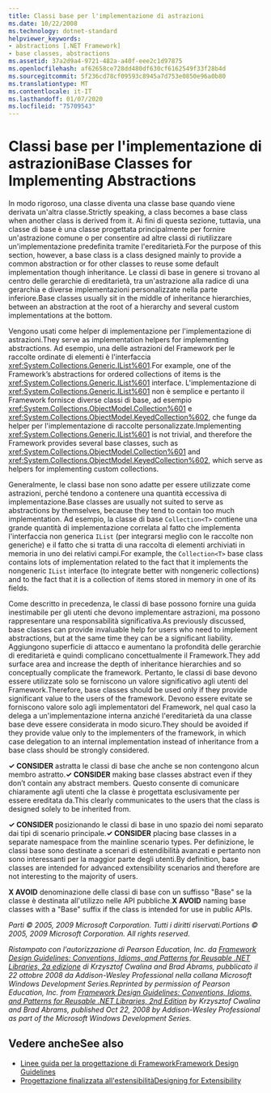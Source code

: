 ```yaml
---
title: Classi base per l'implementazione di astrazioni
ms.date: 10/22/2008
ms.technology: dotnet-standard
helpviewer_keywords:
- abstractions [.NET Framework]
- base classes, abstractions
ms.assetid: 37a2d9a4-9721-482a-a40f-eee2c1d97875
ms.openlocfilehash: af62658ce728dd480df630cf6162549f33f28b4d
ms.sourcegitcommit: 5f236cd78cf09593c8945a7d753e0850e96a0b80
ms.translationtype: MT
ms.contentlocale: it-IT
ms.lasthandoff: 01/07/2020
ms.locfileid: "75709543"
---
```

# <a name="base-classes-for-implementing-abstractions"></a><span data-ttu-id="f5e3e-102">Classi base per l'implementazione di astrazioni</span><span class="sxs-lookup"><span data-stu-id="f5e3e-102">Base Classes for Implementing Abstractions</span></span>
<span data-ttu-id="f5e3e-103">In modo rigoroso, una classe diventa una classe base quando viene derivata un'altra classe.</span><span class="sxs-lookup"><span data-stu-id="f5e3e-103">Strictly speaking, a class becomes a base class when another class is derived from it.</span></span> <span data-ttu-id="f5e3e-104">Ai fini di questa sezione, tuttavia, una classe di base è una classe progettata principalmente per fornire un'astrazione comune o per consentire ad altre classi di riutilizzare un'implementazione predefinita tramite l'ereditarietà.</span><span class="sxs-lookup"><span data-stu-id="f5e3e-104">For the purpose of this section, however, a base class is a class designed mainly to provide a common abstraction or for other classes to reuse some default implementation though inheritance.</span></span> <span data-ttu-id="f5e3e-105">Le classi di base in genere si trovano al centro delle gerarchie di ereditarietà, tra un'astrazione alla radice di una gerarchia e diverse implementazioni personalizzate nella parte inferiore.</span><span class="sxs-lookup"><span data-stu-id="f5e3e-105">Base classes usually sit in the middle of inheritance hierarchies, between an abstraction at the root of a hierarchy and several custom implementations at the bottom.</span></span>  
  
 <span data-ttu-id="f5e3e-106">Vengono usati come helper di implementazione per l'implementazione di astrazioni.</span><span class="sxs-lookup"><span data-stu-id="f5e3e-106">They serve as implementation helpers for implementing abstractions.</span></span> <span data-ttu-id="f5e3e-107">Ad esempio, una delle astrazioni del Framework per le raccolte ordinate di elementi è l'interfaccia <xref:System.Collections.Generic.IList%601>.</span><span class="sxs-lookup"><span data-stu-id="f5e3e-107">For example, one of the Framework’s abstractions for ordered collections of items is the <xref:System.Collections.Generic.IList%601> interface.</span></span> <span data-ttu-id="f5e3e-108">L'implementazione di <xref:System.Collections.Generic.IList%601> non è semplice e pertanto il Framework fornisce diverse classi di base, ad esempio <xref:System.Collections.ObjectModel.Collection%601> e <xref:System.Collections.ObjectModel.KeyedCollection%602>, che funge da helper per l'implementazione di raccolte personalizzate.</span><span class="sxs-lookup"><span data-stu-id="f5e3e-108">Implementing <xref:System.Collections.Generic.IList%601> is not trivial, and therefore the Framework provides several base classes, such as <xref:System.Collections.ObjectModel.Collection%601> and <xref:System.Collections.ObjectModel.KeyedCollection%602>, which serve as helpers for implementing custom collections.</span></span>  
  
 <span data-ttu-id="f5e3e-109">Generalmente, le classi base non sono adatte per essere utilizzate come astrazioni, perché tendono a contenere una quantità eccessiva di implementazione.</span><span class="sxs-lookup"><span data-stu-id="f5e3e-109">Base classes are usually not suited to serve as abstractions by themselves, because they tend to contain too much implementation.</span></span> <span data-ttu-id="f5e3e-110">Ad esempio, la classe di base `Collection<T>` contiene una grande quantità di implementazione correlata al fatto che implementa l'interfaccia non generica `IList` (per integrarsi meglio con le raccolte non generiche) e il fatto che si tratta di una raccolta di elementi archiviati in memoria in uno dei relativi campi.</span><span class="sxs-lookup"><span data-stu-id="f5e3e-110">For example, the `Collection<T>` base class contains lots of implementation related to the fact that it implements the nongeneric `IList` interface (to integrate better with nongeneric collections) and to the fact that it is a collection of items stored in memory in one of its fields.</span></span>  
  
 <span data-ttu-id="f5e3e-111">Come descritto in precedenza, le classi di base possono fornire una guida inestimabile per gli utenti che devono implementare astrazioni, ma possono rappresentare una responsabilità significativa.</span><span class="sxs-lookup"><span data-stu-id="f5e3e-111">As previously discussed, base classes can provide invaluable help for users who need to implement abstractions, but at the same time they can be a significant liability.</span></span> <span data-ttu-id="f5e3e-112">Aggiungono superficie di attacco e aumentano la profondità delle gerarchie di ereditarietà e quindi complicano concettualmente il Framework.</span><span class="sxs-lookup"><span data-stu-id="f5e3e-112">They add surface area and increase the depth of inheritance hierarchies and so conceptually complicate the framework.</span></span> <span data-ttu-id="f5e3e-113">Pertanto, le classi di base devono essere utilizzate solo se forniscono un valore significativo agli utenti del Framework.</span><span class="sxs-lookup"><span data-stu-id="f5e3e-113">Therefore, base classes should be used only if they provide significant value to the users of the framework.</span></span> <span data-ttu-id="f5e3e-114">Devono essere evitate se forniscono valore solo agli implementatori del Framework, nel qual caso la delega a un'implementazione interna anziché l'ereditarietà da una classe base deve essere considerata in modo sicuro.</span><span class="sxs-lookup"><span data-stu-id="f5e3e-114">They should be avoided if they provide value only to the implementers of the framework, in which case delegation to an internal implementation instead of inheritance from a base class should be strongly considered.</span></span>  
  
 <span data-ttu-id="f5e3e-115">**✓ CONSIDER** astratta le classi di base che anche se non contengono alcun membro astratto.</span><span class="sxs-lookup"><span data-stu-id="f5e3e-115">**✓ CONSIDER** making base classes abstract even if they don’t contain any abstract members.</span></span> <span data-ttu-id="f5e3e-116">Questo consente di comunicare chiaramente agli utenti che la classe è progettata esclusivamente per essere ereditata da.</span><span class="sxs-lookup"><span data-stu-id="f5e3e-116">This clearly communicates to the users that the class is designed solely to be inherited from.</span></span>  
  
 <span data-ttu-id="f5e3e-117">**✓ CONSIDER** posizionando le classi di base in uno spazio dei nomi separato dai tipi di scenario principale.</span><span class="sxs-lookup"><span data-stu-id="f5e3e-117">**✓ CONSIDER** placing base classes in a separate namespace from the mainline scenario types.</span></span> <span data-ttu-id="f5e3e-118">Per definizione, le classi base sono destinate a scenari di estendibilità avanzati e pertanto non sono interessanti per la maggior parte degli utenti.</span><span class="sxs-lookup"><span data-stu-id="f5e3e-118">By definition, base classes are intended for advanced extensibility scenarios and therefore are not interesting to the majority of users.</span></span>  
  
 <span data-ttu-id="f5e3e-119">**X AVOID** denominazione delle classi di base con un suffisso "Base" se la classe è destinata all'utilizzo nelle API pubbliche.</span><span class="sxs-lookup"><span data-stu-id="f5e3e-119">**X AVOID** naming base classes with a "Base" suffix if the class is intended for use in public APIs.</span></span>  
  
 <span data-ttu-id="f5e3e-120">*Parti © 2005, 2009 Microsoft Corporation. Tutti i diritti riservati.*</span><span class="sxs-lookup"><span data-stu-id="f5e3e-120">*Portions © 2005, 2009 Microsoft Corporation. All rights reserved.*</span></span>  
  
 <span data-ttu-id="f5e3e-121">*Ristampato con l'autorizzazione di Pearson Education, Inc. da [Framework Design Guidelines: Conventions, Idioms, and Patterns for Reusable .NET Libraries, 2a edizione](https://www.informit.com/store/framework-design-guidelines-conventions-idioms-and-9780321545619) di Krzysztof Cwalina and Brad Abrams, pubblicato il 22 ottobre 2008 da Addison-Wesley Professional nella collana Microsoft Windows Development Series.*</span><span class="sxs-lookup"><span data-stu-id="f5e3e-121">*Reprinted by permission of Pearson Education, Inc. from [Framework Design Guidelines: Conventions, Idioms, and Patterns for Reusable .NET Libraries, 2nd Edition](https://www.informit.com/store/framework-design-guidelines-conventions-idioms-and-9780321545619) by Krzysztof Cwalina and Brad Abrams, published Oct 22, 2008 by Addison-Wesley Professional as part of the Microsoft Windows Development Series.*</span></span>  
  
## <a name="see-also"></a><span data-ttu-id="f5e3e-122">Vedere anche</span><span class="sxs-lookup"><span data-stu-id="f5e3e-122">See also</span></span>

- [<span data-ttu-id="f5e3e-123">Linee guida per la progettazione di Framework</span><span class="sxs-lookup"><span data-stu-id="f5e3e-123">Framework Design Guidelines</span></span>](../../../docs/standard/design-guidelines/index.md)
- [<span data-ttu-id="f5e3e-124">Progettazione finalizzata all'estensibilità</span><span class="sxs-lookup"><span data-stu-id="f5e3e-124">Designing for Extensibility</span></span>](../../../docs/standard/design-guidelines/designing-for-extensibility.md)
